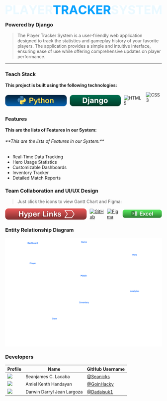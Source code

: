 <!-- ## Player Tracker System -->
<div style="display: flex; align-items: center; gap: 10px;">
  <img
    src="https://github.com/Dadaisuk1/Dadaisuk1/blob/main/PTSLogo.svg"
    alt="Player Tracker System Logo"
  />
</div>

### Powered by Django

>The Player Tracker System is a user-friendly web application designed to track the statistics and gameplay history of your favorite players. The application provides a simple and intuitive interface, ensuring ease of use while offering comprehensive updates on player performance.

---
### Teach Stack
**This project is built using the following technologies:** <br>

<div style="display: flex; align-items: center; gap: 10px;">
  <img
    src="https://github.com/Dadaisuk1/Dadaisuk1/blob/main/python.svg"
    alt="Python Icon"
    style="height: auto;y"
  />
  <img
    src="https://github.com/Dadaisuk1/Dadaisuk1/blob/main/django.svg"
    alt="Django Icon"
    style="height: auto;"
  />
  <img
    src="https://img.shields.io/badge/html5-%23E34F26.svg?style=plastic&logo=html5&logoColor=white"
    alt="HTML5"
  />
  <img style="margin-bottom: 20px;"
    src="https://img.shields.io/badge/css3-%231572B6.svg?style=plastic&logo=css3&logoColor=white"
    alt="CSS3"
  />
</div>

### Features
**This are the lists of Features in our System:**
<h6>
  **This are the lists of Features in our System:**
</h6>
<ul>
  <li>Real-Time Data Tracking</li>
  <li>Hero Usage Statistics</li>
  <li>Customizable Dashboards</li>
  <li>Inventory Tracker</li>
  <li>Detailed Match Reports</li>
</ul>

### Team Collaboration and UI/UX Design
<!-- **For Team Collaboration and UI/UX Design:** <br> -->
>Just click the icons to view Gantt Chart and Figma:
<div style="display: flex; align-items: center; gap: 10px; text-decoration: none;">
  <img
    src="https://github.com/Dadaisuk1/Dadaisuk1/blob/main/hp.svg"  
    alt="HyperLink"
  />
  <a href="https://github.com/Dadaisuk1/PlayersTrackerSystem">
    <img
      src="https://img.shields.io/badge/github-%23121011.svg?style=plastic&logo=github&logoColor=white"
      alt="GitHub"
      style="text-decoration: none;"
    />
  </a>
  <a href="https://www.figma.com/design/WjXHMBKKt3egnEBv4CqToQ/Player-Tracker-Statistics?node-id=0-1&t=zUkPcDDQ5tRJ1p2G-1">
    <img
      src="https://img.shields.io/badge/figma-%23F24E1E.svg?style=plastic&logo=figma&logoColor=white"
      alt="Figma"
      style="text-decoration: none;"
    />
  </a>
  <a href="https://cebuinstituteoftechnology-my.sharepoint.com/:x:/g/personal/darwindarryljean_largoza_cit_edu/EZEP77oURa5GuYXVeLkK-VkBcnK7KrnRwn5fhMBA_GeUsg?e=2WDLcF">
    <img
      src="https://github.com/Dadaisuk1/Dadaisuk1/blob/main/Gahntt%20Chart.svg"
      alt="Gantt Chart"
      style="text-decoration: none;"
    />
  </a>
</div>

### Entity Relationship Diagram
<div style="display: flex; align-items: center; gap: 10px;">
  <img
    src="https://github.com/Dadaisuk1/Dadaisuk1/blob/main/PTSErd.svg"
    alt="ERD"
    style="height: auto;y"
  />
</div>

<div>
  <h3>Developers</h3>
</div>

| Profile | Name                    | GitHub Username            |
|---------|-------------------------|----------------------------|
| <img src="https://scontent.fceb2-2.fna.fbcdn.net/v/t1.6435-9/119142771_603764263845411_8996080467272724504_n.jpg?_nc_cat=111&ccb=1-7&_nc_sid=a5f93a&_nc_eui2=AeEV-WxEq4EcF73fIiNshL8eK2czaxvycNUrZzNrG_Jw1aba_R3k2mBpVLOXd00i63wCwA6nZ6zDgacC2dlkNXu-&_nc_ohc=WFiowC5cKi0Q7kNvgGtEPUK&_nc_zt=23&_nc_ht=scontent.fceb2-2.fna&_nc_gid=A8xHJKKPA9dssEtCqhuhq5i&oh=00_AYB5PGaQCUA2erdRap_Ybc2ylUbGNqq78FXMVcQRELq5QA&oe=6766BB50" width="50" disabled style="pointer-events: none;"> | Seanjames C. Lacaba       | [@Seanicks](https://github.com/Seanicks) |
| <img src="https://scontent.fceb6-1.fna.fbcdn.net/v/t39.30808-6/334210653_1300197447372658_8890862342598207272_n.jpg?_nc_cat=105&ccb=1-7&_nc_sid=6ee11a&_nc_eui2=AeEq-gZgIMrk9-J1FtHo0PGSN1vm5WFjp0E3W-blYWOnQTSxZjEizCwPaEB6eIEtn9sIV-U7tcHKmZnnqe-HKFhu&_nc_ohc=2b1Qsh29Q1EQ7kNvgGVF-7q&_nc_zt=23&_nc_ht=scontent.fceb6-1.fna&_nc_gid=AUOSsf7xIcqqsF5SwRhIhJD&oh=00_AYBKhuMvqnUupc9QRrHNvxJM_6W3kV0BW8DSWjdT5diHmA&oe=67453F3A" width="50" style="pointer-events: none;"> | Amiel Kenth Handayan     | [@GoinHacky](https://github.com/GoinHacky)                      |
| <img src="https://avatars.githubusercontent.com/u/112413548?v=4" width="50" style="pointer-events: none;"> | Darwin Darryl Jean Largoza      | [@Dadaisuk1](https://github.com/Dadaisuk1) |






